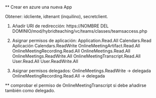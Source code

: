 

** Crear en azure una nueva App

Obtener: idcliente, idtenant (inquilino), secretclient.

1. Añadir URI de redirección:
https://NOMBRE DEL DOMINIO/mod/hybridteaching/vc/teams/classes/teamsaccess.php

2. Asignar permisos de aplicación:
    Application.Read.All
    Calendars.Read
    Aplicación
    Calendars.ReadWrite
    OnlineMeetingArtifact.Read.All
    OnlineMeetingRecording.Read.All
    OnlineMeetings.Read.All
    OnlineMeetings.ReadWrite.All
    OnlineMeetingTranscript.Read.All
    User.Read.All
    User.ReadWrite.All

3. Asignar permisos delegados:
    OnlineMeetings.ReadWrite -> delegada
    OnlineMeetingRecording.Read.All -> delegada


** comprobar el permiso de OnlineMeetingTranscript si debe añadirse también como delegado.